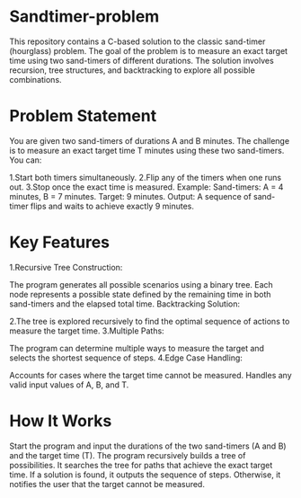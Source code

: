 # Sandtimer-problem
This repository contains a C-based solution to the classic sand-timer (hourglass) problem. The goal of the problem is to measure an exact target time using two sand-timers of different durations. The solution involves recursion, tree structures, and backtracking to explore all possible combinations.

# Problem Statement
You are given two sand-timers of durations A and B minutes. The challenge is to measure an exact target time T minutes using these two sand-timers. You can:

1.Start both timers simultaneously.
2.Flip any of the timers when one runs out.
3.Stop once the exact time is measured.
Example:
Sand-timers: A = 4 minutes, B = 7 minutes.
Target: 9 minutes.
Output: A sequence of sand-timer flips and waits to achieve exactly 9 minutes.

# Key Features
1.Recursive Tree Construction:

The program generates all possible scenarios using a binary tree. Each node represents a possible state defined by the remaining time in both sand-timers and the elapsed total time.
Backtracking Solution:

2.The tree is explored recursively to find the optimal sequence of actions to measure the target time.
3.Multiple Paths:

The program can determine multiple ways to measure the target and selects the shortest sequence of steps.
4.Edge Case Handling:

Accounts for cases where the target time cannot be measured.
Handles any valid input values of A, B, and T.
# How It Works
Start the program and input the durations of the two sand-timers (A and B) and the target time (T).
The program recursively builds a tree of possibilities.
It searches the tree for paths that achieve the exact target time.
If a solution is found, it outputs the sequence of steps. Otherwise, it notifies the user that the target cannot be measured.
